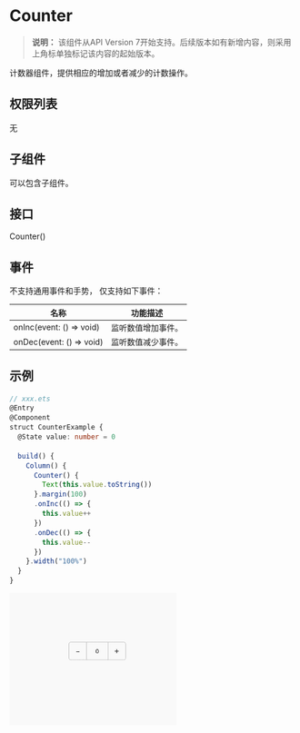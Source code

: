 # Counter

>  **说明：**
> 该组件从API Version 7开始支持。后续版本如有新增内容，则采用上角标单独标记该内容的起始版本。


计数器组件，提供相应的增加或者减少的计数操作。


## 权限列表

无


## 子组件

可以包含子组件。


## 接口

Counter()


## 事件

不支持通用事件和手势， 仅支持如下事件：

| 名称 | 功能描述 | 
| -------- | -------- |
| onInc(event:&nbsp;()&nbsp;=&gt;&nbsp;void) | 监听数值增加事件。 | 
| onDec(event:&nbsp;()&nbsp;=&gt;&nbsp;void) | 监听数值减少事件。 | 


## 示例

```ts
// xxx.ets
@Entry
@Component
struct CounterExample {
  @State value: number = 0

  build() {
    Column() {
      Counter() {
        Text(this.value.toString())
      }.margin(100)
      .onInc(() => {
        this.value++
      })
      .onDec(() => {
        this.value--
      })
    }.width("100%")
  }
}
```

![zh-cn_image_0000001219982711](figures/zh-cn_image_0000001219982711.gif)

